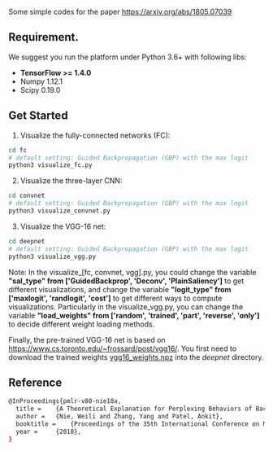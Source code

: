 Some simple codes for the paper https://arxiv.org/abs/1805.07039

## Requirement. 
We suggest you run the platform under Python 3.6+ with following libs:
* **TensorFlow >= 1.4.0**
* Numpy 1.12.1
* Scipy 0.19.0

## Get Started

1. Visualize the fully-connected networks (FC): 
```bash
cd fc
# default setting: Guided Backpropagation (GBP) with the max logit
python3 visualize_fc.py
```
2. Visualize the three-layer CNN: 
```bash
cd convnet
# default setting: Guided Backpropagation (GBP) with the max logit
python3 visualize_convnet.py
```
3. Visualize the VGG-16 net: 
```bash
cd deepnet
# default setting: Guided Backpropagation (GBP) with the max logit
python3 visualize_vgg.py
```

Note: In the visualize_[fc, convnet, vgg].py, you could change the variable 
**"sal_type" from 
['GuidedBackprop', 'Deconv', 'PlainSaliency']**
to get different visualizations, and change the variable 
**"logit_type" 
from ['maxlogit', 'randlogit', 'cost']**
to get different ways to compute visualizations. 
Particularly in the visualize_vgg.py, you can change the variable **"load_weights" from 
['random', 'trained', 'part', 'reverse', 'only']** to decide different weight loading methods.

Finally, the pre-trained VGG-16 net is based on https://www.cs.toronto.edu/~frossard/post/vgg16/. 
You first need to download the trained weights [vgg16_weights.npz](https://www.cs.toronto.edu/~frossard/vgg16/vgg16_weights.npz)
into the *deepnet* directory.


## Reference
```bash
@InProceedings{pmlr-v80-nie18a,
  title = 	 {A Theoretical Explanation for Perplexing Behaviors of Backpropagation-based Visualizations},
  author = 	 {Nie, Weili and Zhang, Yang and Patel, Ankit},
  booktitle = 	 {Proceedings of the 35th International Conference on Machine Learning},
  year = 	 {2018},
}
```
